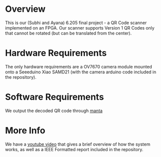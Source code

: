 # Overview
This is our (Subhi and Ayana) 6.205 final project - a QR Code scanner implemented on an FPGA. Our scanner supports Version 1 QR Codes only that cannot be rotated (but can be translated from the center).

# Hardware Requirements
The only hardware requirements are a OV7670 camera module mounted onto a Seeeduino Xiao SAMD21 (with the camera arduino code included in the repository).

# Software Requirements
We output the decoded QR code through [manta](https://github.com/fischermoseley/manta)

# More Info
We have a [youtube video](https://www.youtube.com/watch?v=XbPQgtRze6U) that gives a brief overview of how the system works, as well as a IEEE Formatted report included in the repository.

